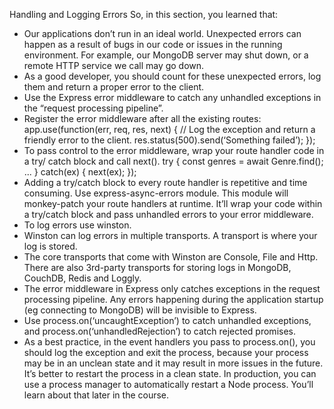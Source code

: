 Handling and Logging Errors
So, in this section, you learned that:

- Our applications don’t run in an ideal world. Unexpected errors can happen as a
  result of bugs in our code or issues in the running environment. For example, our
  MongoDB server may shut down, or a remote HTTP service we call may go
  down.
- As a good developer, you should count for these unexpected errors, log them and
  return a proper error to the client.
- Use the Express error middleware to catch any unhandled exceptions in the
  “request processing pipeline”.
- Register the error middleware after all the existing routes:
  app.use(function(err, req, res, next) {
  // Log the exception and return a friendly error to the client.
  res.status(500).send(‘Something failed’);
  });
- To pass control to the error middleware, wrap your route handler code in a try/
  catch block and call next().
  try {
  const genres = await Genre.find();
  ...
  }
  catch(ex) {
  next(ex);
  });
- Adding a try/catch block to every route handler is repetitive and time consuming.
  Use express-async-errors module. This module will monkey-patch your route
  handlers at runtime. It’ll wrap your code within a try/catch block and pass
  unhandled errors to your error middleware.
- To log errors use winston.
- Winston can log errors in multiple transports. A transport is where your log is
  stored.
- The core transports that come with Winston are Console, File and Http. There
  are also 3rd-party transports for storing logs in MongoDB, CouchDB, Redis and
  Loggly.
- The error middleware in Express only catches exceptions in the request
  processing pipeline. Any errors happening during the application startup (eg
  connecting to MongoDB) will be invisible to Express.
- Use process.on(‘uncaughtException’) to catch unhandled exceptions, and
  process.on(‘unhandledRejection’) to catch rejected promises.
- As a best practice, in the event handlers you pass to process.on(), you should
  log the exception and exit the process, because your process may be in an
  unclean state and it may result in more issues in the future. It’s better to restart
  the process in a clean state. In production, you can use a process manager to
  automatically restart a Node process. You’ll learn about that later in the course.

